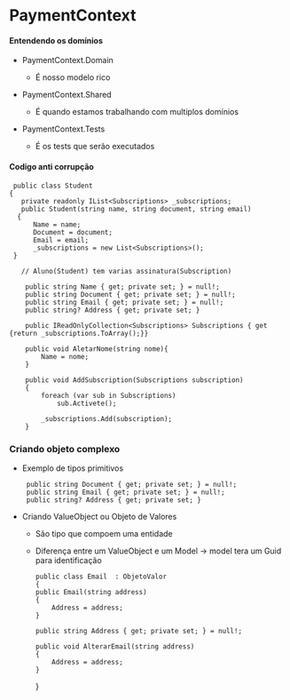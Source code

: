 # PaymentContext

  #### Entendendo os domínios
    
  - PaymentContext.Domain
    
      - É nosso modelo rico
      
  - PaymentContext.Shared
    
      - É quando estamos trabalhando com multiplos domínios
      
  - PaymentContext.Tests
    
      - É os tests que serão executados
      

  #### Codigo anti corrupção
  
     public class Student
    {   
       private readonly IList<Subscriptions> _subscriptions;
       public Student(string name, string document, string email)
      {
          Name = name;
          Document = document;
          Email = email;
          _subscriptions = new List<Subscriptions>();
     }

       // Aluno(Student) tem varias assinatura(Subscription)

        public string Name { get; private set; } = null!;
        public string Document { get; private set; } = null!;
        public string Email { get; private set; } = null!;
        public string? Address { get; private set; }

        public IReadOnlyCollection<Subscriptions> Subscriptions { get {return _subscriptions.ToArray();}}

        public void AletarNome(string nome){
            Name = nome;
        }

        public void AddSubscription(Subscriptions subscription)
        {
            foreach (var sub in Subscriptions)
                sub.Activete();

            _subscriptions.Add(subscription);
        }
        
  ### Criando objeto complexo 
    
   - Exemplo de tipos primitivos
    
          public string Document { get; private set; } = null!;
          public string Email { get; private set; } = null!;
          public string? Address { get; private set; }
  
  - Criando ValueObject ou Objeto de Valores
    - São tipo que compoem uma entidade
    - Diferença entre um ValueObject e um Model -> model tera um Guid para identificação 
    
          public class Email  : ObjetoValor
          {
          public Email(string address)
          {
              Address = address;
          }

          public string Address { get; private set; } = null!;

          public void AlterarEmail(string address)
          {
              Address = address;
          }
      }
      

    
   
  
